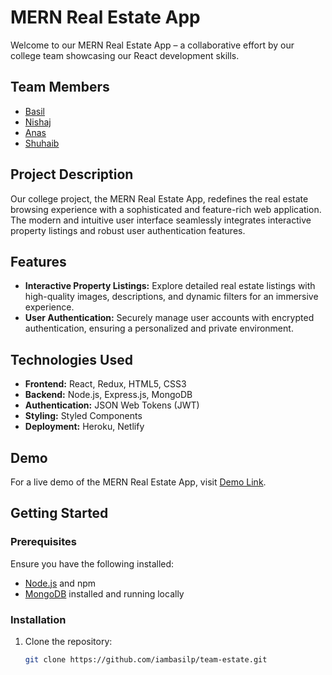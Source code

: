 # MERN Real Estate App

Welcome to our MERN Real Estate App – a collaborative effort by our college team showcasing our React development skills.

## Team Members

- [Basil](https://github.com/iambasilp)
- [Nishaj](https://github.com/nishaj0)
- [Anas](https://github.com/anaspxr)
- [Shuhaib](https://github.com/suhaib-max)

## Project Description

Our college project, the MERN Real Estate App, redefines the real estate browsing experience with a sophisticated and feature-rich web application. The modern and intuitive user interface seamlessly integrates interactive property listings and robust user authentication features.

## Features

- **Interactive Property Listings:** Explore detailed real estate listings with high-quality images, descriptions, and dynamic filters for an immersive experience.
- **User Authentication:** Securely manage user accounts with encrypted authentication, ensuring a personalized and private environment.

## Technologies Used

- **Frontend:** React, Redux, HTML5, CSS3
- **Backend:** Node.js, Express.js, MongoDB
- **Authentication:** JSON Web Tokens (JWT)
- **Styling:** Styled Components
- **Deployment:** Heroku, Netlify

## Demo

For a live demo of the MERN Real Estate App, visit [Demo Link]([your-demo-link](https://github.com/iambasilp/team-estate)).

## Getting Started

### Prerequisites

Ensure you have the following installed:

- [Node.js](https://nodejs.org/) and npm
- [MongoDB](https://www.mongodb.com/) installed and running locally

### Installation

1. Clone the repository:

   ```bash
   git clone https://github.com/iambasilp/team-estate.git
